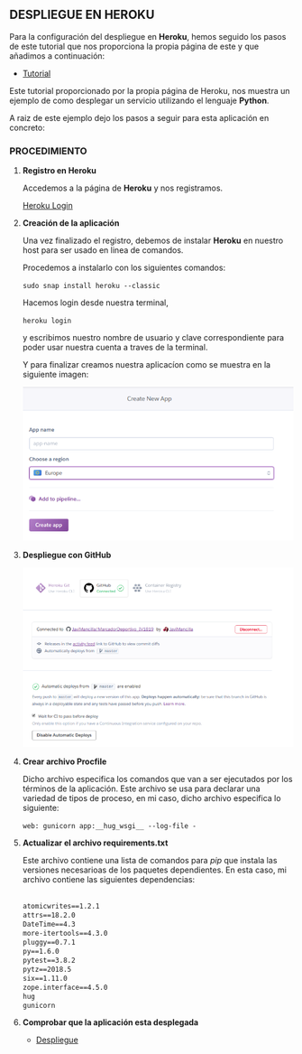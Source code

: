 ## DESPLIEGUE EN HEROKU

Para la configuración del despliegue en **Heroku**, hemos seguido los pasos de este tutorial que nos proporciona la propia página de este y que añadimos a continuación:

- [Tutorial](https://devcenter.heroku.com/articles/getting-started-with-python) 

Este tutorial proporcionado por la propia página de Heroku, nos muestra un ejemplo de como desplegar un servicio utilizando el lenguaje **Python**.

A raiz de este ejemplo dejo los pasos a seguir para esta aplicación en concreto:

### PROCEDIMIENTO

1. **Registro en Heroku** 

    Accedemos a la página de **Heroku** y nos registramos. 

    [Heroku Login](https://signup.heroku.com/login?redirect-url=https%3A%2F%2Fid.heroku.com%2Foauth%2Fauthorize%3Fclient_id%3D1e7d4c52-6008-4a73-b132-09abb5d04859%26response_type%3Dcode%26scope%3Dglobal%252Cplatform%26state%3DSFMyNTY.g3QAAAACZAAEZGF0YW0AAAAxaHR0cHM6Ly9kYXNoYm9hcmQuaGVyb2t1LmNvbS9hdXRoL2hlcm9rdS9jYWxsYmFja2QABnNpZ25lZG4GAHcarsRmAQ.0XivXF_mTSVVsQSU5WwWutefChzM46-0W5qoZ7agEhw) 

2. **Creación de la aplicación**

    Una vez finalizado el registro, debemos de instalar **Heroku** en nuestro host para ser usado en linea de comandos. 
    
    Procedemos a instalarlo con los siguientes comandos:

    `sudo snap install heroku --classic`

    Hacemos login desde nuestra terminal,

    `heroku login`

    y escribimos nuestro nombre de usuario y clave correspondiente para poder usar nuestra cuenta a traves de la terminal.

    Y para finalizar creamos nuestra aplicacíon como se muestra en la siguiente imagen: 

    ![Create app](https://github.com/JaviMancilla/MarcadorDeportivo_IV1819/blob/master/doc/img/createappHeroku.png?raw=true)


3. **Despliegue con GitHub**

    ![Despliegue GitHub](https://github.com/JaviMancilla/MarcadorDeportivo_IV1819/blob/master/doc/img/herokuGithub.png?raw=true)


4. **Crear archivo Procfile**

    Dicho archivo especifica los comandos que van a ser ejecutados por los términos de la aplicación. Este archivo se usa para declarar una variedad de tipos de proceso, en mi caso, dicho archivo especifica lo siguiente:

    `web: gunicorn app:__hug_wsgi__ --log-file -`

5. **Actualizar el archivo requirements.txt**

    Este archivo contiene una lista de comandos para *pip* que instala las versiones necesarioas de los paquetes dependientes. En esta caso, mi archivo contiene las siguientes dependencias:
    
    ~~~

    atomicwrites==1.2.1
    attrs==18.2.0
    DateTime==4.3
    more-itertools==4.3.0
    pluggy==0.7.1
    py==1.6.0
    pytest==3.8.2
    pytz==2018.5
    six==1.11.0
    zope.interface==4.5.0
    hug
    gunicorn

    ~~~

6. **Comprobar que la aplicación esta desplegada**

    - [Despliegue](https://marcadordeportivo.herokuapp.com/)
